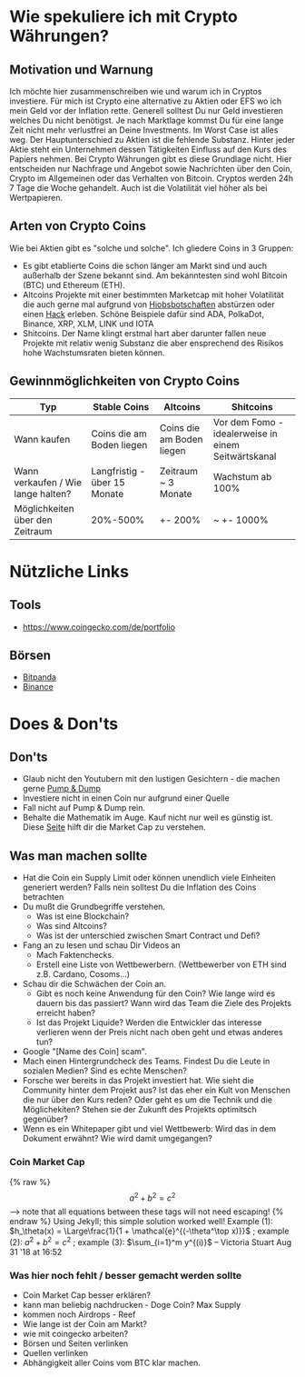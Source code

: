 # Wie spekuliere ich mit Crypto Währungen?
## Motivation und Warnung 
Ich möchte hier zusammenschreiben wie und warum ich in Cryptos investiere. Für mich ist Crypto eine alternative zu Aktien oder EFS wo ich mein Geld vor der Inflation rette. 
Generell solltest Du nur Geld investieren welches Du nicht benötigst. Je nach Marktlage kommst Du für eine lange Zeit nicht mehr verlustfrei an Deine Investments. Im Worst Case ist alles weg.
Der Hauptunterschied zu Aktien ist die fehlende Substanz. Hinter jeder Aktie steht ein Unternehmen dessen Tätigkeiten Einfluss auf den Kurs des Papiers nehmen. Bei Crypto Währungen gibt es diese Grundlage nicht. Hier entscheiden nur Nachfrage und Angebot sowie Nachrichten über den Coin, Crypto im Allgemeinen oder das Verhalten von Bitcoin.
Cryptos werden 24h 7 Tage die Woche gehandelt. Auch ist die Volatilität viel höher als bei Wertpapieren.    

## Arten von Crypto Coins
Wie bei Aktien gibt es "solche und solche". Ich gliedere Coins in 3 Gruppen:
- Es gibt etablierte Coins die schon länger am Markt sind und auch außerhalb der Szene bekannt sind. Am bekanntesten sind wohl Bitcoin (BTC) und Ethereum (ETH). 
- Altcoins Projekte mit einer bestimmten Marketcap mit hoher Volatilität die auch gerne mal aufgrund von [Hiobsbotschaften](https://www.sec.gov/news/press-release/2020-338) abstürzen oder einen [Hack](https://www.heise.de/newsticker/meldung/Nach-Trinity-Hack-IOTA-stellt-Migrationstool-fuer-kompromittierte-Seeds-bereit-4672296.html) erleben. Schöne Beispiele dafür sind ADA, PolkaDot, Binance, XRP, XLM, LINK und IOTA
- Shitcoins. Der Name klingt erstmal hart aber darunter fallen neue Projekte mit relativ wenig Substanz die aber ensprechend des Risikos hohe Wachstumsraten bieten können.

## Gewinnmöglichkeiten von Crypto Coins

| Typ                                | Stable Coins                  | Altcoins                  | Shitcoins                                           |
|------------------------------------|-------------------------------|---------------------------|-----------------------------------------------------|
| Wann kaufen                        | Coins die am Boden liegen     | Coins die am Boden liegen | Vor dem Fomo - idealerweise in einem Seitwärtskanal |
| Wann verkaufen / Wie lange halten? | Langfristig  - über 15 Monate | Zeitraum ~ 3 Monate       | Wachstum ab 100%                                    |
| Möglichkeiten über den Zeitraum    | 20%-500%                      | +- 200%                   | ~ +- 1000%                                          |

# Nützliche Links
## Tools
- https://www.coingecko.com/de/portfolio
## Börsen
- [Bitpanda](https://www.bitpanda.com/?ref=930502104161426862)
- [Binance](https://www.binance.com/en/register?ref=41377693)

# Does & Don'ts

## Don'ts 
- Glaub nicht den Youtubern mit den lustigen Gesichtern - die machen gerne [Pump & Dump](https://de.wikipedia.org/wiki/Pump_and_Dump)
- Investiere nicht in einen Coin nur aufgrund einer Quelle
- Fall nicht auf Pump & Dump rein. 
- Behalte die Mathematik im Auge. Kauf nicht nur weil es günstig ist. Diese [Seite](https://thecoinperspective.com/?c=XMR
) hilft dir die Market Cap zu verstehen.


## Was man machen sollte
- Hat die Coin ein Supply Limit oder können unendlich viele Einheiten generiert werden? Falls nein solltest Du die Inflation des Coins betrachten
- Du mußt die Grundbegriffe verstehen. 
    - Was ist eine Blockchain?
    - Was sind Altcoins?
    - Was ist der unterschied zwischen Smart Contract und Defi? 
- Fang an zu lesen und schau Dir Videos an
    - Mach Faktenchecks.
    - Erstell eine Liste von Wettbewerbern. (Wettbewerber von ETH sind z.B. Cardano, Cosoms...) 
- Schau dir die Schwächen der Coin an. 
    - Gibt es noch keine Anwendung für den Coin? Wie lange wird es dauern bis das passiert? Wann wird das Team die Ziele des Projekts erreicht haben?
    - Ist das Projekt Liquide? Werden die Entwickler das interesse verlieren wenn der Preis nicht nach oben geht und etwas anderes tun?
- Google "[Name des Coin] scam". 
- Mach einen Hintergrundcheck des Teams. Findest Du die Leute in sozialen Medien? Sind es echte Menschen? 
- Forsche wer bereits in das Projekt investiert hat. Wie sieht die Community hinter dem Projekt aus? Ist das eher ein Kult von Menschen die nur über den Kurs reden? Oder geht es um die Technik und die Möglichekiten? Stehen sie der Zukunft des Projekts optimitsch gegenüber?
- Wenn es ein Whitepaper gibt und viel Wettbewerb: Wird das in dem Dokument erwähnt? Wie wird damit umgegangen?


### Coin Market Cap
 {% raw %}
  $$a^2 + b^2 = c^2$$ --> note that all equations between these tags will not need escaping! 
 {% endraw %}
 Using Jekyll; this simple solution worked well! Example (1): $h_\theta(x) = \Large\frac{1}{1 + \mathcal{e}^{(-\theta^\top x)}}$ ; example (2): $a^2 + b^2 = c^2$ ; example (3): $\sum_{i=1}^m y^{(i)}$ – Victoria Stuart Aug 31 '18 at 16:52 

### Was hier noch fehlt / besser gemacht werden sollte
- Coin Market Cap besser erklären?
- kann man beliebig nachdrucken - Doge Coin?  Max Supply
- kommen noch Airdrops - Reef
- Wie lange ist der Coin am Markt? 
- wie mit coingecko arbeiten?
- Börsen und Seiten verlinken
- Quellen verlinken
- Abhängigkeit aller Coins vom BTC klar machen.